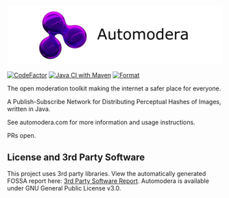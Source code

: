 
![cover](.github/readme_cover.jpeg)

[![CodeFactor](https://www.codefactor.io/repository/github/szabodanika/automodera/badge?s=eca96e2acfb8592001f2e1918a827e850204fa7c)](https://www.codefactor.io/repository/github/szabodanika/automodera)
[![Java CI with Maven](https://github.com/szabodanika/automodera/actions/workflows/maven.yml/badge.svg)](https://github.com/szabodanika/automodera/actions/workflows/maven.yml)
[![Format](https://github.com/szabodanika/automodera/actions/workflows/google-java-format.yml/badge.svg?branch=master)](https://github.com/szabodanika/automodera/actions/workflows/google-java-format.yml)

The open moderation toolkit making the internet a safer place for everyone.

A Publish-Subscribe Network for Distributing Perceptual Hashes of Images, written in Java.

See automodera.com for more information and usage instructions.

PRs open. 

## License and 3rd Party Software
This project uses 3rd party libraries. View the automatically generated FOSSA report here: [3rd Party Software Report](https://app.fossa.com/reports/59e67f12-02d5-45e9-b78d-440f2614e0f0).
Automodera is available under GNU General Public License v3.0.
